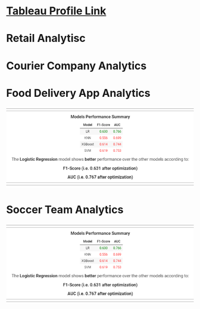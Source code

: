 
# [Tableau Profile Link](https://public.tableau.com/app/profile/ayman.el.taweel)


# **Retail Analytisc**

# **Courier Company Analytics**

# **Food Delivery App Analytics**
![](https://github.com/Ayman947/Customer-Churn-Prediction/blob/main/Data/Results.PNG)



# **Soccer Team Analytics**
![](https://github.com/Ayman947/Customer-Churn-Prediction/blob/main/Data/Results.PNG)
